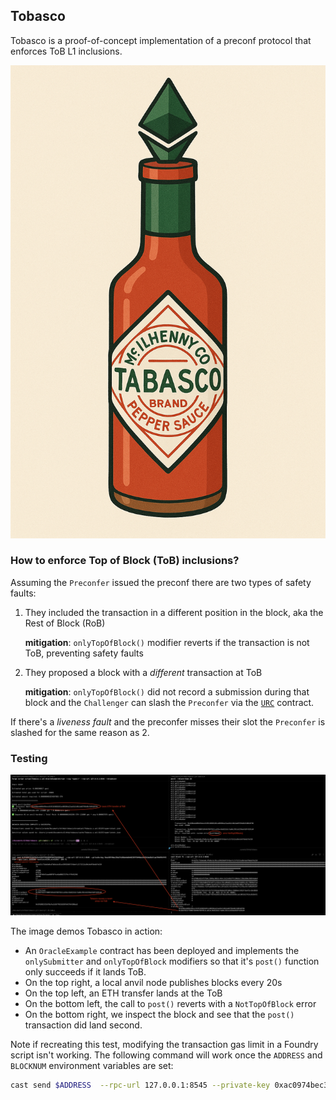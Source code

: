 ## Tobasco
Tobasco is a proof-of-concept implementation of a preconf protocol that enforces ToB L1 inclusions. 

![](images/logo.png)

### How to enforce Top of Block (ToB) inclusions?

Assuming the `Preconfer` issued the preconf there are two types of safety faults:

1. They included the transaction in a different position in the block, aka the Rest of Block (RoB) 

    **mitigation**: `onlyTopOfBlock()` modifier reverts if the transaction is not ToB, preventing safety faults
    
2. They proposed a block with a *different* transaction at ToB
    
    **mitigation**: `onlyTopOfBlock()` did not record a submission during that block and the `Challenger` can slash the `Preconfer` via the [`URC`](https://github.com/eth-fabric/urc) contract.

If there's a *liveness fault* and the preconfer misses their slot the `Preconfer` is slashed for the same reason as 2.

### Testing
![](images/testing.png)

The image demos Tobasco in action:
- An `OracleExample` contract has been deployed and implements the `onlySubmitter` and `onlyTopOfBlock` modifiers so that it's `post()` function only succeeds if it lands ToB.
- On the top right, a local anvil node publishes blocks every 20s
- On the top left, an ETH transfer lands at the ToB
- On the bottom left, the call to `post()` reverts with a `NotTopOfBlock` error
- On the bottom right, we inspect the block and see that the `post()` transaction did land second.

Note if recreating this test, modifying the transaction gas limit in a Foundry script isn't working. The following command will work once the `ADDRESS` and `BLOCKNUM` environment variables are set:

```bash
cast send $ADDRESS  --rpc-url 127.0.0.1:8545 --private-key 0xac0974bec39a17e36ba4a6b4d238ff944bacb478cbed5efcae784d7bf4f2ff80 --gas-limit 30000000 "post(uint256,uint256)" 100 $BLOCKNUM
```